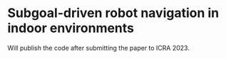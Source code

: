 # Subgoal-driven robot navigation in indoor environments

Will publish the code after submitting the paper to ICRA 2023.
